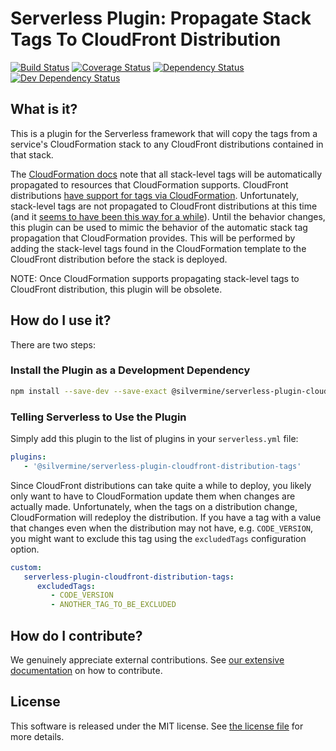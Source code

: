 # Serverless Plugin: Propagate Stack Tags To CloudFront Distribution

[![Build Status](https://travis-ci.org/silvermine/serverless-plugin-cloudfront-distribution-tags.svg?branch=master)](https://travis-ci.org/silvermine/serverless-plugin-cloudfront-distribution-tags)
[![Coverage Status](https://coveralls.io/repos/github/silvermine/serverless-plugin-cloudfront-distribution-tags/badge.svg?branch=master)](https://coveralls.io/github/silvermine/serverless-plugin-cloudfront-distribution-tags?branch=master)
[![Dependency Status](https://david-dm.org/silvermine/serverless-plugin-cloudfront-distribution-tags.svg)](https://david-dm.org/silvermine/serverless-plugin-cloudfront-distribution-tags)
[![Dev Dependency Status](https://david-dm.org/silvermine/serverless-plugin-cloudfront-distribution-tags/dev-status.svg)](https://david-dm.org/silvermine/serverless-plugin-cloudfront-distribution-tags#info=devDependencies&view=table)


## What is it?

This is a plugin for the Serverless framework that will copy the tags from a
service's CloudFormation stack to any CloudFront distributions contained in
that stack.

The [CloudFormation docs][automatic-stack-tags] note that all stack-level tags
will be automatically propagated to resources that CloudFormation supports.
CloudFront distributions [have support for tags via
CloudFormation][cloudfront-dist-tags]. Unfortunately, stack-level tags are not
propagated to CloudFront distributions at this time (and it [seems to have been
this way for a while][thread-tag-cf]). Until the behavior changes, this plugin
can be used to mimic the behavior of the automatic stack tag propagation that
CloudFormation provides. This will be performed by adding the stack-level tags
found in the CloudFormation template to the CloudFront distribution before the
stack is deployed.

NOTE: Once CloudFormation supports propagating stack-level tags to CloudFront
distribution, this plugin will be obsolete.


## How do I use it?

There are two steps:

### Install the Plugin as a Development Dependency

```bash
npm install --save-dev --save-exact @silvermine/serverless-plugin-cloudfront-distribution-tags
```

### Telling Serverless to Use the Plugin

Simply add this plugin to the list of plugins in your `serverless.yml` file:

```yml
plugins:
   - '@silvermine/serverless-plugin-cloudfront-distribution-tags'
```

Since CloudFront distributions can take quite a while to deploy, you likely only want to
have to CloudFormation update them when changes are actually made. Unfortunately, when the
tags on a distribution change, CloudFormation will redeploy the distribution. If you have
a tag with a value that changes even when the distribution may not have, e.g.
`CODE_VERSION`, you might want to exclude this tag using the `excludedTags` configuration
option.

```yml
custom:
   serverless-plugin-cloudfront-distribution-tags:
      excludedTags:
         - CODE_VERSION
         - ANOTHER_TAG_TO_BE_EXCLUDED
```

## How do I contribute?

We genuinely appreciate external contributions. See [our extensive
documentation][contributing] on how to contribute.


## License

This software is released under the MIT license. See [the license file](LICENSE) for more
details.


[automatic-stack-tags]: https://docs.aws.amazon.com/AWSCloudFormation/latest/UserGuide/aws-properties-resource-tags.html
[cloudfront-dist-tags]: https://docs.aws.amazon.com/AWSCloudFormation/latest/UserGuide/aws-resource-cloudfront-distribution.html#cfn-cloudfront-distribution-tags
[thread-tag-cf]: https://forums.aws.amazon.com/thread.jspa?threadID=115069
[contributing]: https://github.com/silvermine/silvermine-info#contributing
